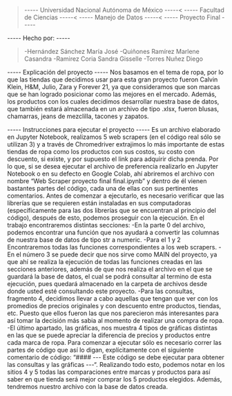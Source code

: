 >----- Universidad Nacional Autónoma de México -----<
>----- Facultad de Ciencias -----<
>----- Manejo de Datos -----<
>----- Proyecto Final -----

----- Hecho por: -----
>-Hernández Sánchez María José
>-Quiñones Ramírez Marlene Casandra
>-Ramirez Coria Sandra Gisselle
>-Torres Nuñez Diego

----- Explicación del proyecto -----
Nos basamos en el tema de ropa, por lo que las tiendas que decidimos usar para esta gran proyecto fueron Calvin Klein, H&M, Julio, Zara y Forever 21, ya que consideramos que son marcas que se han logrado posicionar como las mejores en el mercado. Además, los productos con los cuales decidimos desarrollar nuestra base de datos, que también estará almacenada en un archivo de tipo .xlsx, fueron blusas, chamarras, jeans de mezclilla, tacones y zapatos.

----- Instrucciones para ejecutar el proyecto -----
Es un archivo elaborado en Jupyter Notebook, realizamos 5 web scrapers (en el código real sólo se utilizan 3) y a través de Chromedriver extrajimos lo más importante de estas tiendas de ropa como los productos con sus costos, su costo con descuento, si existe, y por supuesto el link para adquirir dicha prenda. Por lo que, si se desea ejecutar el archivo de preferencia realizarlo en Jupyter Notebook o en su defecto en Google Colab, ahí abriremos el archivo con nombre “Web Scraper proyecto final final.ipynb” y dentro de él vienen bastantes partes del código, cada una de ellas con sus pertinentes comentarios. Antes de comenzar a ejecutarlo, es necesario verificar que las librerías que se requieren están instaladas en sus computadoras (específicamente para las dos librerías que se encuentran al principio del código), después de esto, podemos proseguir con la ejecución. En el trabajo encontraremos distintas secciones:
-En la parte 0 del archivo, podemos encontrar una función que nos ayudará a convertir las columnas de nuestra base de datos de tipo str a numeric.
-Para el 1 y 2 Encontraremos todas las funciones correspondientes a los web scrapers.
-En el número 3 se puede decir que nos sirve como MAIN del proyecto, ya que ahí se realiza la ejecución de todas las funciones creadas en las secciones anteriores, además de que nos realiza el archivo en el que se guardará la base de datos, el cual se podrá consultar al termino de esta ejecución, pues quedará almacenado en la carpeta de archivos desde donde usted esté consultando este proyecto.
-Para las consultas, fragmento 4, decidimos llevar a cabo aquellas que tengan que ver con los promedios de precios originales y con descuento entre productos, tiendas, etc. Puesto que ellos fueron las que nos parecieron más interesantes para así tomar la decisión más sabia al momento de realizar una compra de ropa.
-El último apartado, las gráficas, nos muestra 4 tipos de gráficas distintas en las que se puede apreciar la diferencia de precios y productos entre cada marca de ropa.
Para comenzar a ejecutar sólo es necesario correr las partes de código que así lo digan, explícitamente con el siguiente comentario de código: “#### --- Este código se debe ejecutar para obtener las consultas y las gráficas ---“.
Realizando todo esto, podemos notar en los sitios 4 y 5 todas las comparaciones entre marcas y productos para así saber en que tienda será mejor comprar los 5 productos elegidos. Además, tendremos nuestro archivo con la base de datos creada.
